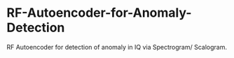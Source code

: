 # RF-Autoencoder-for-Anomaly-Detection
RF Autoencoder for detection of anomaly in IQ via Spectrogram/ Scalogram.
